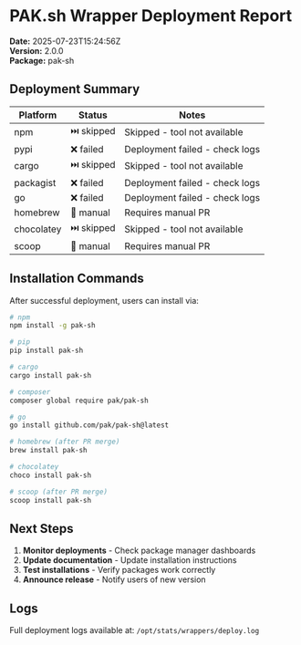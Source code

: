 # PAK.sh Wrapper Deployment Report

**Date:** 2025-07-23T15:24:56Z  
**Version:** 2.0.0  
**Package:** pak-sh  

## Deployment Summary

| Platform | Status | Notes |
|----------|--------|-------|
| npm | ⏭️ skipped | Skipped - tool not available |
| pypi | ❌ failed | Deployment failed - check logs |
| cargo | ⏭️ skipped | Skipped - tool not available |
| packagist | ❌ failed | Deployment failed - check logs |
| go | ❌ failed | Deployment failed - check logs |
| homebrew | 📝 manual | Requires manual PR |
| chocolatey | ⏭️ skipped | Skipped - tool not available |
| scoop | 📝 manual | Requires manual PR |

## Installation Commands

After successful deployment, users can install via:

```bash
# npm
npm install -g pak-sh

# pip
pip install pak-sh

# cargo
cargo install pak-sh

# composer
composer global require pak/pak-sh

# go
go install github.com/pak/pak-sh@latest

# homebrew (after PR merge)
brew install pak-sh

# chocolatey
choco install pak-sh

# scoop (after PR merge)
scoop install pak-sh
```

## Next Steps

1. **Monitor deployments** - Check package manager dashboards
2. **Update documentation** - Update installation instructions
3. **Test installations** - Verify packages work correctly
4. **Announce release** - Notify users of new version

## Logs

Full deployment logs available at: `/opt/stats/wrappers/deploy.log`
